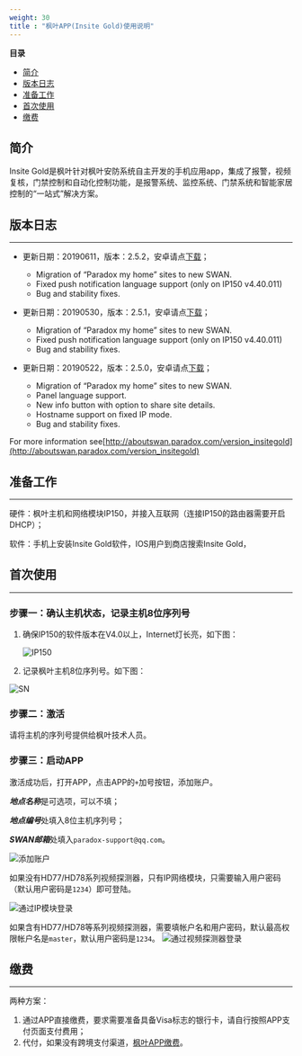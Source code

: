 ```yaml
---
weight: 30
title : "枫叶APP(Insite Gold)使用说明"
---
```


**目录**

- [简介](#简介)
- [版本日志](#版本日志)
- [准备工作](#准备工作)
- [首次使用](#首次使用)
- [缴费](#缴费)

## 简介

Insite Gold是枫叶针对枫叶安防系统自主开发的手机应用app，集成了报警，视频复核，门禁控制和自动化控制功能，是报警系统、监控系统、门禁系统和智能家居控制的“一站式”解决方案。

## 版本日志

---
  
- 更新日期：20190611，版本：2.5.2，安卓请点[下载](/help/node2/insite-gold/InsiteGold-V2.5.2.apk)；
  - Migration of “Paradox my home” sites to new SWAN.
  - Fixed push notification language support (only on IP150 v4.40.011)
  - Bug and stability fixes.
  
- 更新日期：20190530，版本：2.5.1，安卓请点[下载](/help/node2/insite-gold/InsiteGold-V2.5.1.apk)；
  - Migration of “Paradox my home” sites to new SWAN.
  - Fixed push notification language support (only on IP150 v4.40.011)
  - Bug and stability fixes.

- 更新日期：20190522，版本：2.5.0，安卓请点[下载](/help/node2/insite-gold/InsiteGold-V2.5.0.apk)；
  - Migration of “Paradox my home” sites to new SWAN.
  - Panel language support.
  - New info button with option to share site details.
  - Hostname support on fixed IP mode.
  - Bug and stability fixes.
  
For more information see[http://aboutswan.paradox.com/version_insitegold](http://aboutswan.paradox.com/version_insitegold)

## 准备工作

---

硬件：枫叶主机和网络模块IP150，并接入互联⽹（连接IP150的路由器需要开启DHCP）；

软件：手机上安装Insite Gold软件，IOS用户到商店搜索Insite Gold，

## 首次使用

---

### 步骤一：确认主机状态，记录主机8位序列号

1. 确保IP150的软件版本在V4.0以上，Internet灯长亮，如下图：

    ![IP150](/help/node2/insite-gold/images/ip150.png)

2. 记录枫叶主机8位序列号。如下图：

![SN](/help/node2/insite-gold/images/sn.png)

### 步骤二：激活

请将主机的序列号提供给枫叶技术人员。

### 步骤三：启动APP

激活成功后，打开APP，点击APP的`+`加号按钮，添加账户。

***地点名称***是可选项，可以不填；

***地点编号***处填入8位主机序列号；

***SWAN邮箱***处填入`paradox-support@qq.com`。

![添加账户](/help/node2/insite-gold/images/add-account.png)

如果没有HD77/HD78系列视频探测器，只有IP网络模块，只需要输入用户密码（默认用户密码是`1234`）即可登陆。

![通过IP模块登录](/help/node2/insite-gold/images/login-ip-module.png)

如果含有HD77/HD78等系列视频探测器，需要填帐户名和用户密码，默认最高权限帐户名是`master`，默认用户密码是`1234`。
![通过视频探测器登录](/help/node2/insite-gold/images/login-video-detector.png)

## 缴费

---

两种方案：

1. 通过APP直接缴费，要求需要准备具备Visa标志的银行卡，请自行按照APP支付页面支付费用；
2. 代付，如果没有跨境⽀付渠道，[枫叶APP缴费](http://support.senboll.com:8888/swan)。